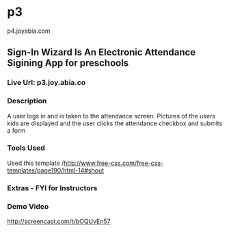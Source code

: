 # p3
p4.joyabia.com

## Sign-In Wizard Is An Electronic Attendance Sigining App for preschools
### Live Url: p3.joy.abia.co

### Description
A user logs in and is taken to the attendance screen. Pictures of the users kids are displayed and the user clicks the attendance checkbox and submits a form


### Tools Used
Used this template /http://www.free-css.com/free-css-templates/page190/html-14#shout

### Extras - FYI for Instructors


### Demo Video
http://screencast.com/t/bOQUvEn57
